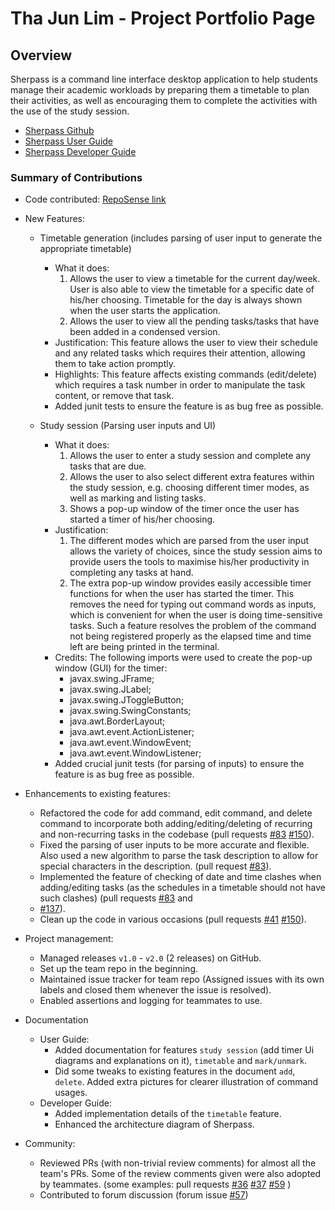 # Tha Jun Lim - Project Portfolio Page

## Overview

Sherpass is a command line interface desktop application to help students manage their academic workloads
by preparing them a timetable to plan their activities, as well as encouraging them to 
complete the activities with the use of the study session.

- [Sherpass Github](https://github.com/AY2122S2-CS2113T-T09-1/tp)
- [Sherpass User Guide](https://ay2122s2-cs2113t-t09-1.github.io/tp/UserGuide.html)
- [Sherpass Developer Guide](https://ay2122s2-cs2113t-t09-1.github.io/tp/DeveloperGuide.html)

### Summary of Contributions

- Code contributed: [RepoSense link](https://nus-cs2113-ay2122s2.github.io/tp-dashboard/?search=&sort=groupTitle&sortWithin=title&timeframe=commit&mergegroup=&groupSelect=groupByRepos&breakdown=true&checkedFileTypes=docs~functional-code~test-code~other&since=2022-02-18&tabOpen=true&tabType=authorship&tabAuthor=jltha&tabRepo=AY2122S2-CS2113T-T09-1%2Ftp%5Bmaster%5D&authorshipIsMergeGroup=false&authorshipFileTypes=docs~functional-code~test-code~other&authorshipIsBinaryFileTypeChecked=false)


- New Features:

  - Timetable generation (includes parsing of user input to generate the appropriate timetable)
    - What it does: 
      1. Allows the user to view a timetable for the current day/week.
      User is also able to view the timetable for a specific date of his/her choosing.
      Timetable for the day is always shown when the user starts the application.
      2. Allows the user to view all the pending tasks/tasks that have been added
      in a condensed version.
    - Justification: This feature allows the user to view their schedule and any related tasks
    which requires their attention, allowing them to take action promptly.
    - Highlights: This feature affects existing commands (edit/delete) which requires a 
    task number in order to manipulate the task content, or remove that task.
    - Added junit tests to ensure the feature is as bug free as possible.
    
  - Study session (Parsing user inputs and UI)
    - What it does:
      1. Allows the user to enter a study session and complete any tasks that are due.
      2. Allows the user to also select different extra features within the study session, e.g.
      choosing different timer modes, as well as marking and listing tasks.
      3. Shows a pop-up window of the timer once the user has started a timer of his/her choosing.
    - Justification:
      1. The different modes which are parsed from the user input allows the variety of choices, since the 
      study session aims to provide users the tools to maximise his/her productivity in completing any tasks at hand.
      2. The extra pop-up window provides easily accessible timer functions for when the user has started the timer. 
      This removes the need for typing out command words as inputs, which is convenient for when the user is doing 
      time-sensitive tasks. Such a feature resolves the problem of the command not being registered properly as the 
      elapsed time and time left are being printed in the terminal.
    - Credits: The following imports were used to create the pop-up window (GUI) for the timer:
      - javax.swing.JFrame;
      - javax.swing.JLabel;
      - javax.swing.JToggleButton;
      - javax.swing.SwingConstants;
      - java.awt.BorderLayout;
      - java.awt.event.ActionListener;
      - java.awt.event.WindowEvent;
      - java.awt.event.WindowListener;
    - Added crucial junit tests (for parsing of inputs) to ensure the feature is as bug free as possible.
    

- Enhancements to existing features:

  - Refactored the code for add command, edit command, and delete command to incorporate
  both adding/editing/deleting of recurring and non-recurring tasks in the codebase
  (pull requests [#83](https://github.com/AY2122S2-CS2113T-T09-1/tp/pull/83) 
  [#150](https://github.com/AY2122S2-CS2113T-T09-1/tp/pull/150)).
  - Fixed the parsing of user inputs to be more accurate and flexible. 
  Also used a new algorithm to parse the task description to allow for special characters in the description.
  (pull request [#83](https://github.com/AY2122S2-CS2113T-T09-1/tp/pull/83)).
  - Implemented the feature of checking of date and time clashes when adding/editing tasks
  (as the schedules in a timetable should not have such clashes)
  (pull requests [#83](https://github.com/AY2122S2-CS2113T-T09-1/tp/pull/83) and
  - [#137](https://github.com/AY2122S2-CS2113T-T09-1/tp/pull/137)).
  - Clean up the code in various occasions (pull requests [#41](https://github.com/AY2122S2-CS2113T-T09-1/tp/pull/41)
    [#150](https://github.com/AY2122S2-CS2113T-T09-1/tp/pull/150)).

- Project management:
    - Managed releases `v1.0` - `v2.0` (2 releases) on GitHub.
    - Set up the team repo in the beginning.
    - Maintained issue tracker for team repo 
  (Assigned issues with its own labels and closed them whenever the issue is resolved).
    - Enabled assertions and logging for teammates to use.

- Documentation
    - User Guide:
      - Added documentation for features `study session` 
      (add timer Ui diagrams and explanations on it), `timetable` and `mark/unmark`.
      - Did some tweaks to existing features in the document `add`, `delete`. Added extra pictures
      for clearer illustration of command usages.
    - Developer Guide:
      - Added implementation details of the `timetable` feature.
      - Enhanced the architecture diagram of Sherpass.


- Community:
    - Reviewed PRs (with non-trivial review comments) for almost all the team's PRs. 
    Some of the review comments given were also adopted by teammates.
    (some examples: pull requests [#36](https://github.com/AY2122S2-CS2113T-T09-1/tp/pull/36)
    [#37](https://github.com/AY2122S2-CS2113T-T09-1/tp/pull/37) [#59](https://github.com/AY2122S2-CS2113T-T09-1/tp/pull/59)
    )
    - Contributed to forum discussion (forum issue [#57](https://github.com/nus-cs2113-AY2122S2/forum/issues/57))




